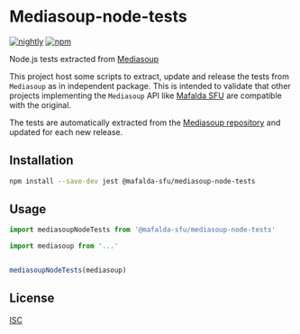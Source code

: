 # Mediasoup-node-tests

[![nightly](https://github.com/Mafalda-SFU/Mediasoup-node-tests/actions/workflows/nightly.yml/badge.svg)](https://github.com/Mafalda-SFU/Mediasoup-node-tests/actions/workflows/nightly.yml)
[![npm](https://img.shields.io/npm/v/@mafalda-sfu/mediasoup-node-tests.svg)](https://www.npmjs.com/package/@mafalda-sfu/mediasoup-node-tests)

Node.js tests extracted from [Mediasoup](https://mediasoup.org/)

This project host some scripts to extract, update and release the tests from
`Mediasoup` as in independent package. This is intended to validate that other
projects implementing the `Mediasoup` API like [Mafalda SFU](https://mafalda.io)
are compatible with the original.

The tests are automatically extracted from the
[Mediasoup repository](https://github.com/versatica/mediasoup) and updated for
each new release.

## Installation

```sh
npm install --save-dev jest @mafalda-sfu/mediasoup-node-tests
```

## Usage

```js
import mediasoupNodeTests from '@mafalda-sfu/mediasoup-node-tests'

import mediasoup from '...'


mediasoupNodeTests(mediasoup)
```

## License

[ISC](./LICENSE)
